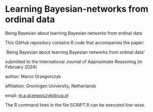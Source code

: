 # Learning Bayesian-networks from ordinal data

Being Bayesian about learning Bayesian networks from ordinal data

This GitHub repository contains R code that accompanies the paper:

`Being Bayesian about learning Bayesian networks from ordinal data'

submitted to the International Journal of Approximate Reasoning (in February 2024)

author: Marco Grzegorczyk

affiliation: Groningen University, Netherlands

email: m.a.grzegorczyk@rug.nl

The R command lines in the file SCRIPT.R can be executed line-wise.
